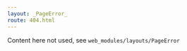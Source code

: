 ```yaml
---
layout: _PageError_
route: 404.html
---
```

Content here not used, see ``web_modules/layouts/PageError``
